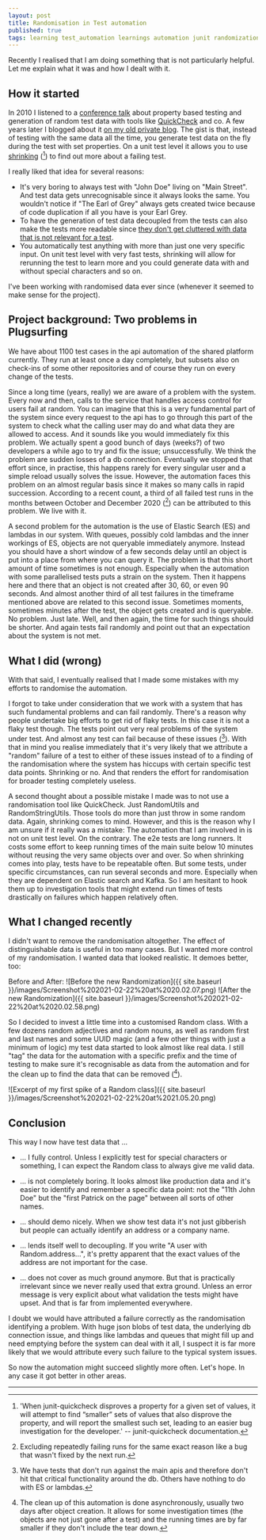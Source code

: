 ```yaml
---
layout: post
title: Randomisation in Test automation
published: true
tags: learning test_automation learnings automation junit randomization property-based_testing property_based_testing
---
```


Recently I realised that I am doing something that is not particularly helpful. Let me explain what it was and how I dealt with it.


## How it started

In 2010 I listened to a [conference talk](https://www.xpdays.de/twiki/bin/view/XPDays2010/UnitTestsAlsSpezifikation) about property based testing and generation of random test data with tools like [QuickCheck](https://pholser.github.io/junit-quickcheck/site/1.0/) and co. A few years later I blogged about it [on my old private blog](https://agiletester.webnode.com/news/tweaking-automated-checks-part-three/). The gist is that, instead of testing with the same data all the time, you generate test data on the fly during the test with set properties. On a unit test level it allows you to use [shrinking](https://pholser.github.io/junit-quickcheck/site/1.0/usage/shrinking.html) ([^1]) to find out more about a failing test.

I really liked that idea for several reasons:

* It's very boring to always test with "John Doe" living on "Main Street". And test data gets unrecognisable since it always looks the same. You wouldn't notice if "The Earl of Grey" always gets created twice because of code duplication if all you have is your Earl Grey.
* To have the generation of test data decoupled from the tests can also make the tests more readable since [they don't get cluttered with data that is not relevant for a test](https://confluence.fortum.com/display/LA005994/2021/01/29/My+journey+with+Model+data).
* You automatically test anything with more than just one very specific input. On unit test level with very fast tests, shrinking will allow for rerunning the test to learn more and you could generate data with and without special characters and so on.

I've been working with randomised data ever since (whenever it seemed to make sense for the project).


## Project background: Two problems in Plugsurfing 

We have about 1100 test cases in the api automation of the shared platform currently. They run at least once a day completely, but subsets also on check-ins of some other repositories and of course they run on every change of the tests.

Since a long time (years, really) we are aware of a problem with the system. Every now and then, calls to the service that handles access control for users fail at random. You can imagine that this is a very fundamental part of the system since every request to the api has to go through this part of the system to check what the calling user may do and what data they are allowed to access. And it sounds like you would immediately fix this problem. We actually spent a good bunch of days (weeks?) of two developers a while ago to try and fix the issue; unsuccessfully. We think the problem are sudden losses of a db connection. Eventually we stopped that effort since, in practise, this happens rarely for every singular user and a simple reload usually solves the issue. However, the automation faces this problem on an almost regular basis since it makes so many calls in rapid succession. According to a recent count, a third of all failed test runs in the months between October and December 2020 ([^2]) can be attributed to this problem. We live with it.

A second problem for the automation is the use of Elastic Search (ES) and lambdas in our system. With queues, possibly cold lambdas and the inner workings of ES, objects are not queryable immediately anymore. Instead you should have a short window of a few seconds delay until an object is put into a place from where you can query it. The problem is that this short amount of time sometimes is not enough. Especially when the automation with some parallelised tests puts a strain on the system. Then it happens here and there that an object is not created after 30, 60, or even 90 seconds. And almost another third of all test failures in the timeframe mentioned above are related to this second issue. Sometimes moments, sometimes minutes after the test, the object gets created and is queryable. No problem. Just late. Well, and then again, the time for such things should be shorter. And again tests fail randomly and point out that an expectation about the system is not met.


## What I did (wrong)

With that said, I eventually realised that I made some mistakes with my efforts to randomise the automation.

I forgot to take under consideration that we work with a system that has such fundamental problems and can fail randomly. There's a reason why people undertake big efforts to get rid of flaky tests. In this case it is not a flaky test though. The tests point out very real problems of the system under test. And almost any test can fail because of these issues ([^3]). With that in mind you realise immediately that it's very likely that we attribute a "random" failure of a test to either of these issues instead of to a finding of the randomisation where the system has hiccups with certain specific test data points. Shrinking or no. And that renders the effort for randomisation for broader testing completely useless.

A second thought about a possible mistake I made was to not use a randomisation tool like QuickCheck. Just RandomUtils and RandomStringUtils. Those tools do more than just throw in some random data. Again, shrinking comes to mind. However, and this is the reason why I am unsure if it really was a mistake: The automation that I am involved in is not on unit test level. On the contrary. The e2e tests are long runners. It costs some effort to keep running times of the main suite below 10 minutes without reusing the very same objects over and over. So when shrinking comes into play, tests have to be repeatable often. But some tests, under specific circumstances, can run several seconds and more. Especially when they are dependent on Elastic search and Kafka. So I am hesitant to hook them up to investigation tools that might extend run times of tests drastically on failures which happen relatively often.

## What I changed recently

I didn't want to remove the randomisation altogether. The effect of distinguishable data is useful in too many cases. But I wanted more control of my randomisation. I wanted data that looked realistic. It demoes better, too:

Before and After:
![Before the new Randomization]({{ site.baseurl }}/images/Screenshot%202021-02-22%20at%2020.02.07.png) ![After the new Randomization]({{ site.baseurl }}/images/Screenshot%202021-02-22%20at%2020.02.58.png)

So I decided to invest a little time into a customised Random class. With a few dozens random adjectives and random nouns, as well as random first and last names and some UUID magic (and a few other things with just a minimum of logic) my test data started to look almost like real data. I still "tag" the data for the automation with a specific prefix and the time of testing to make sure it's recognisable as data from the automation and for the clean up to find the data that can be removed ([^4]).

![Excerpt of my first spike of a Random class]({{ site.baseurl }}/images/Screenshot%202021-02-22%20at%2021.05.20.png)


## Conclusion

This way I now have test data that ...

* ... I fully control. Unless I explicitly test for special characters or something, I can expect the Random class to always give me valid data.
* ... is not completely boring. It looks almost like production data and it's easier to identify and remember a specific data point: not the "11th John Doe" but the "first Patrick on the page" between all sorts of other names.
* ... should demo nicely. When we show test data it's not just gibberish but people can actually identify an address or a company name.
* ... lends itself well to decoupling. If you write "A user with Random.address...", it's pretty apparent that the exact values of the address are not important for the case.

* ... does not cover as much ground anymore. But that is practically irrelevant since we never really used that extra ground. Unless an error message is very explicit about what validation the tests might have upset. And that is far from implemented everywhere.

I doubt we would have attributed a failure correctly as the randomisation identifying a problem. With huge json blobs of test data, the underlying db connection issue, and things like lambdas and queues that might fill up and need emptying before the system can deal with it all, I suspect it is far more likely that we would attribute every such failure to the typical system issues.

So now the automation might succeed slightly more often. Let's hope. In any case it got better in other areas.



---

[^1]: 'When junit-quickcheck disproves a property for a given set of values, it will attempt to find “smaller” sets of values that also disprove the property, and will report the smallest such set, leading to an easier bug investigation for the developer.' -- junit-quickcheck documentation.

[^2]: Excluding repeatedly failing runs for the same exact reason like a bug that wasn't fixed by the next run.

[^3]: We have tests that don't run against the main apis and therefore don't hit that critical functionality around the db. Others have nothing to do with ES or lambdas.

[^4]: The clean up of this automation is done asynchronously, usually two days after object creation. It allows for some investigation times (the objects are not just gone after a test) and the running times are by far smaller if they don't include the tear down.



